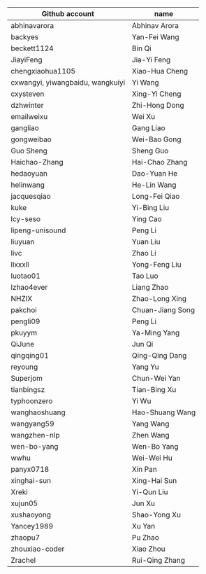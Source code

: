 | Github account | name |
|---|---|
| abhinavarora | Abhinav Arora |
| backyes | Yan-Fei Wang |
| beckett1124 | Bin Qi |
| JiayiFeng | Jia-Yi Feng |
| chengxiaohua1105 | Xiao-Hua Cheng |
| cxwangyi, yiwangbaidu, wangkuiyi | Yi Wang |
| cxysteven | Xing-Yi Cheng |
| dzhwinter | Zhi-Hong Dong |
| emailweixu | Wei Xu |
| gangliao | Gang Liao |
| gongweibao | Wei-Bao Gong |
| Guo Sheng | Sheng Guo |
| Haichao-Zhang | Hai-Chao Zhang |
| hedaoyuan | Dao-Yuan He |
| helinwang | He-Lin Wang |
| jacquesqiao | Long-Fei Qiao |
| kuke | Yi-Bing Liu |
| lcy-seso | Ying Cao |
| lipeng-unisound | Peng Li |
| liuyuan | Yuan Liu |
| livc | Zhao Li |
| llxxxll | Yong-Feng Liu |
| luotao01 | Tao Luo |
| lzhao4ever | Liang Zhao |
| NHZlX | Zhao-Long Xing |
| pakchoi | Chuan-Jiang Song |
| pengli09 | Peng Li |
| pkuyym | Ya-Ming Yang |
| QiJune | Jun Qi |
| qingqing01 | Qing-Qing Dang |
| reyoung | Yang Yu |
| Superjom | Chun-Wei Yan |
| tianbingsz | Tian-Bing Xu |
| typhoonzero | Yi Wu |
| wanghaoshuang | Hao-Shuang Wang |
| wangyang59 | Yang Wang |
| wangzhen-nlp | Zhen Wang |
| wen-bo-yang | Wen-Bo Yang |
| wwhu | Wei-Wei Hu |
| panyx0718 | Xin Pan |
| xinghai-sun | Xing-Hai Sun |
| Xreki | Yi-Qun Liu |
| xujun05 | Jun Xu |
| xushaoyong | Shao-Yong Xu |
| Yancey1989 | Xu Yan |
| zhaopu7 | Pu Zhao |
| zhouxiao-coder | Xiao Zhou |
| Zrachel | Rui-Qing Zhang |
